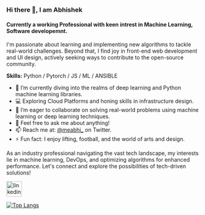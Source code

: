 ### Hi there 👋, I am Abhishek

#### Currently a working Professional with keen intrest in Machine Learning, Software developemnt. 

I'm passionate about learning and implementing new algorithms to tackle real-world challenges. Beyond that, I find joy in front-end web development and UI design, actively seeking ways to contribute to the open-source community.

**Skills:** Python / Pytorch / JS / ML / ANSIBLE

- 🌱 I’m currently diving into the realms of deep learning and Python machine learning libraries.
- 💻 Exploring Cloud Platforms and honing skills in infrastructure design.
- 👯 I’m eager to collaborate on solving real-world problems using machine learning or deep learning techniques.
- 💬 Feel free to ask me about anything!
- 📫 Reach me at: [@meabhi_](https://twitter.com/meabhi_) on Twitter.
- ⚡ Fun fact: I enjoy lifting, football, and the world of arts and design.

As an industry professional navigating the vast tech landscape, my interests lie in machine learning, DevOps, and optimizing algorithms for enhanced performance. Let's connect and explore the possibilities of tech-driven solutions!


[<img src='https://cdn.jsdelivr.net/npm/simple-icons@3.0.1/icons/linkedin.svg' alt='linkedin' height='40'>](https://www.linkedin.com/in/abhishek256)  

[![Top Langs](https://github-readme-stats.vercel.app/api/top-langs/?username=abhishekprakash256)](https://github.com/anuraghazra/github-readme-stats)




